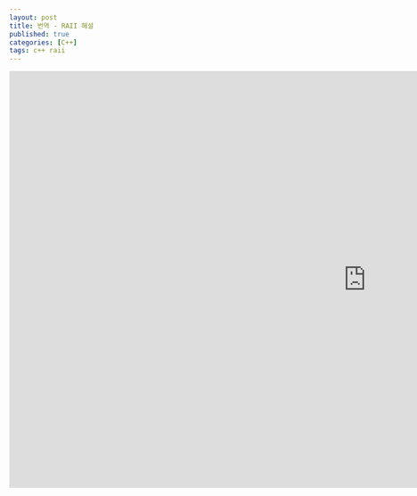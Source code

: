 ```yaml
---
layout: post
title: 번역 - RAII 해설
published: true
categories: [C++]
tags: c++ raii
---
```

<iframe src="https://docs.google.com/presentation/d/e/2PACX-1vSsgLE7Nl8AyDmD1_5fdSFOpRHZ-f0gYizr1LDiUQWYIwlGrDZcj2r_p12_mS1gNw/embed?start=false&loop=false&delayms=3000" frameborder="0" width="1280" height="749" allowfullscreen="true" mozallowfullscreen="true" webkitallowfullscreen="true"></iframe>  
  